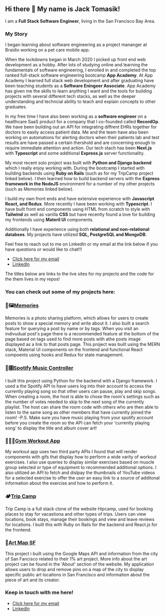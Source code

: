 ## Hi there 👋 My name is Jack Tomasik!

I am a **Full Stack Software Engineer**, living in the San Francisco Bay Area.

### My Story
I began learning about software engineering as a project mananger at Braidio working on a pet care mobile app. 

When the lockdowns began in March 2020 I picked up front end web development as a hobby. After lots of studying online and learning the fundamentals of software engineering, I enrolled in and completed the top ranked full-stack software engineering bootcamp **App Academy**. At App Academy I learned full stack web development and after graduating have been teaching students as a **Software Eningeer Associate**. App Academy has given me the skills to learn anything I want and the tools for building projects with several different tech stacks, as well as the deeper understanding and techncial ability to teach and explain concepts to other graduates.

In my free time I have also been working as a **software engineer** on a healthcare SaaS product for a company that I co-founded called **RecordOp**. We have been building out an API for integrating diffrent EHRs together for doctors to easily access patient data. Me and the team have also been working on automations for alerting doctors when their patients lab and test results are have passed a certain thershold and are concerning enough to require immediate attention and action. Our tech stach has been **Next.js** with **Typescript** and some additional **Express.js** server functionality.

My most recent solo project was built with **Python and Django backend** which I really enjoy working with. During the bootcamp I started with building backends using **Ruby on Rails** (such as for my TripCamp project linked below). I then learned how to build backend servers with the **Express framework in the NodeJS** environment for a number of my other projects (such as Memories linked below).

I build my own front ends and have extensive experience with **Javascript React, and Redux**. More recently I have been working with **Typescript**. I have built front end components using HTML from scratch to style with **Tailwind** as well as vanilla **CSS** but have recently found a love for building my frontends using **Materil UI** components.

Additionally I have experience using both **relational and non-relational databses**. My projects have utilized **SQL, PostgreSQL and MongoDB**.

Feel free to reach out to me on LinkedIn or my email at the link below if you have questions or would like to chat!!! 

  * <a href="mailto:jackedwardtomasik@gmail.com">Click here for my email</a>
  * <a href="https://www.linkedin.com/in/jack-tomasik-530ab816b/">LinkedIn</a>

The titles below are links to the live sites for my projects and the code for the them lives in my repos!

### You can check out some of my projects here:

<h3>📸🖼<a href="https://jt-memories.netlify.app/posts">Memories</a></h3>

Memories is a photo sharing platform, which allows for users to create posts to show a special memory and write about it. I also built a search feature for querying
a post by name or by tags. When you visit an indivudual post's page there is a recommended feature at the bottom of the page based on tags used to find more posts with athe posts image displayed as a link to that posts page. This project was built using the MERN stack, Material UI components on the frontend and functional React compoents using hooks and Redux for state management.

<h3>🎵🎛️<a href="https://django-music-spotify.herokuapp.com">Spotify Music Controller<a/></h3>

I built this project using Python for the backend with a Django  framework. I used a the Spotify API to have users log into their account to access the currently playing song so that other users can pause, play and skip songs. 
When creating a room, the host is able to chose the room's settings such as the number of votes needed to skip to the next song of the currently playlist. 
The host can share the room code with others who are then able to listen to the same song as other members that have currently joined the room!
-P.S. Make sure you have music playing from your spotify account before you create the room so the API can fetch your 'currently playing song' to display the title and album cover art!

<h3>💪🏋️‍♂️<a href="https://jtomasik-gym.netlify.app/">Gym Workout App</a></h3>

My workout app uses two third party APIs I found that will render components with gifs that display how to perform a wide varity of workout exercises. I also
use queries to display similar exercises based on muscle group selected or type of equipment to recommended additional options. I also utilized an API to fetch
and dislpay the thumbnails of YouTube videos for a selected exercise to offer the user an easy link to a source of additonal information about the exercise and
how to perform it.

<h3>🏕<a href="https://trip-camp.herokuapp.com/#/">Trip Camp</a></h3>

Trip Camp is a full stack clone of the website Hipcamp, used for booking places to stay for vacastiona and other types of trips. Users can view locations, book stays, manage their bookings and view and leave reviews for locations. I built this with Ruby on Rails for the backend and React.js for the frontend.


<h3>🌁<a href="https://j-tomasik.github.io/JS_art_map/">Art Map SF</a></h3>

This project i built using the Google Maps API and information from the city of San Fancisco related to their 1% art project. More info about the art project can be found in the 'About' section of the website. My application allows users to drop and remove pins on a map of the city to display specific public art locations in San Francisco and information about the piece of art and its creator.

### Keep in touch with me here!
  * <a href="mailto:jackedwardtomasik@gmail.com">Click here for my email</a>
  * <a href="https://www.linkedin.com/in/jack-tomasik-530ab816b/">LinkedIn</a>

